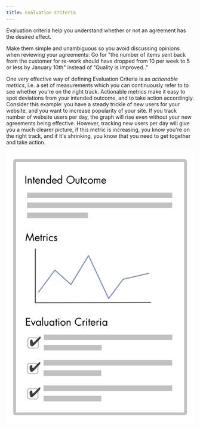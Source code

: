 ```yaml
---
title: Evaluation Criteria
---
```


Evaluation criteria help you understand whether or not an agreement has the desired effect. 

Make them simple and  unambiguous so you avoid discussing opinions when reviewing your agreements: Go for "the number of items sent back from the customer for re-work should have dropped from 10 per week to 5 or less by January 10th" instead of "Quality is improved.."

One very effective way of defining Evaluation Criteria is as *actionable metrics*, i.e. a set of measurements which you can continuously refer to to see whether you're on the right track. Actionable metrics make it easy to spot deviations from your intended outcome, and to take action accordingly. Consider this example: you have a steady trickle of new users for your website, and you want to increase popularity of your site. If you track number of website users per day, the graph will rise even without your new agreements being effective. However, tracking new users per day will give you a much clearer picture, if this metric is increasing, you know you're on the right track, and if it's shrinking, you know that you need to get together and take action.

![Intended Outcome and Evaluation Criteria](img/agreements/outcome-and-criteria.png)

